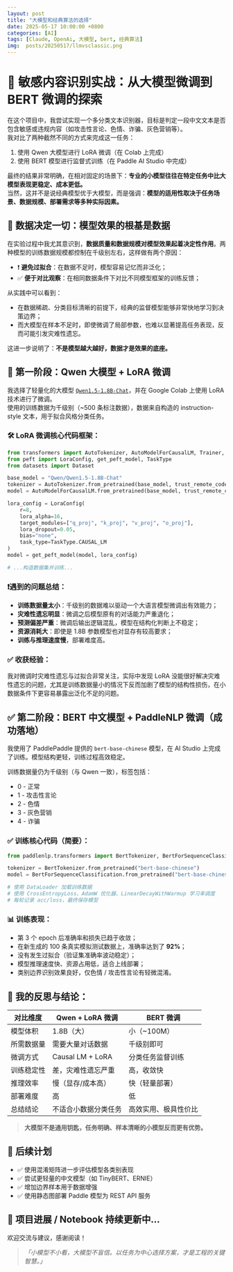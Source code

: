 ```yaml
---
layout: post
title: "大模型和经典算法的选择"
date: 2025-05-17 10:00:00 +0800
categories: [AI]
tags: [Claude, OpenAi, 大模型, bert, 经典算法]
img:  posts/20250517/llmvsclassic.png
---
```



# 📘 敏感内容识别实战：从大模型微调到 BERT 微调的探索

在这个项目中，我尝试实现一个多分类文本识别器，目标是判定一段中文文本是否包含敏感或违规内容（如攻击性言论、色情、诈骗、灰色营销等）。  
我对比了两种截然不同的方式来完成这一任务：

1. 使用 Qwen 大模型进行 LoRA 微调（在 Colab 上完成）  
2. 使用 BERT 模型进行监督式训练（在 Paddle AI Studio 中完成）

最终的结果非常明确，在相对固定的场景下：**专业的小模型往往在特定任务中比大模型表现更稳定、成本更低。**  
当然，这并不是说经典模型优于大模型，而是强调：**模型的适用性取决于任务场景、数据规模、部署需求等多种实际因素。**


## 🎯 数据决定一切：模型效果的根基是数据

在实验过程中我尤其意识到，**数据质量和数据规模对模型效果起着决定性作用**。两种模型的训练数据规模都控制在千级别左右，这样做有两个原因：

- ❗ **避免过拟合**：在数据不足时，模型容易记忆而非泛化；
- ✅ **便于对比观察**：在相同数据条件下对比不同模型框架的训练反馈；

从实践中可以看到：

- 在数据稀疏、分类目标清晰的前提下，经典的监督模型能够非常快地学习到决策边界；
- 而大模型在样本不足时，即使微调了局部参数，也难以显著提高任务表现，反而可能引发灾难性遗忘。

这进一步说明了：**不是模型越大越好，数据才是效果的底座。**



## 🧠 第一阶段：Qwen 大模型 + LoRA 微调

我选择了轻量化的大模型 [`Qwen1.5-1.8B-Chat`](https://huggingface.co/Qwen/Qwen1.5-1.8B-Chat)，并在 Google Colab 上使用 LoRA 技术进行了微调。  
使用的训练数据为千级别（~500 条标注数据），数据来自构造的 instruction-style 文本，用于拟合风格分类任务。

### 🛠️ LoRA 微调核心代码框架：

```python
from transformers import AutoTokenizer, AutoModelForCausalLM, Trainer, TrainingArguments
from peft import LoraConfig, get_peft_model, TaskType
from datasets import Dataset

base_model = "Qwen/Qwen1.5-1.8B-Chat"
tokenizer = AutoTokenizer.from_pretrained(base_model, trust_remote_code=True)
model = AutoModelForCausalLM.from_pretrained(base_model, trust_remote_code=True, device_map="auto", torch_dtype=torch.float16)

lora_config = LoraConfig(
    r=8,
    lora_alpha=16,
    target_modules=["q_proj", "k_proj", "v_proj", "o_proj"],
    lora_dropout=0.05,
    bias="none",
    task_type=TaskType.CAUSAL_LM
)
model = get_peft_model(model, lora_config)

# ...构造数据集并训练...
```

### ❗遇到的问题总结：

- **训练数据量太小**：千级别的数据难以驱动一个大语言模型微调出有效能力；
- **灾难性遗忘明显**：微调之后模型原有的对话能力严重退化；
- **预测偏差严重**：微调后输出逻辑混乱，模型在结构化判断上不稳定；
- **资源消耗大**：即使是 1.8B 参数模型也对显存有较高要求；
- **训练与推理速度慢**，部署难度高。

### ✅ 收获经验：

我对微调时灾难性遗忘与过拟合非常关注，实际中发现 LoRA 没能很好解决灾难性遗忘的问题，尤其是训练数据量小的情况下反而加剧了模型的结构性损伤，在小数据条件下更容易暴露出泛化不足的问题。



## ✅ 第二阶段：BERT 中文模型 + PaddleNLP 微调（成功落地）

我使用了 PaddlePaddle 提供的 `bert-base-chinese` 模型，在 AI Studio 上完成了训练。模型结构更轻，训练过程高效稳定。

训练数据量仍为千级别（与 Qwen 一致），标签包括：

- 0 - 正常
- 1 - 攻击性言论
- 2 - 色情
- 3 - 灰色营销
- 4 - 诈骗

### ✅ 训练核心代码（简要）：

```python
from paddlenlp.transformers import BertTokenizer, BertForSequenceClassification

tokenizer = BertTokenizer.from_pretrained("bert-base-chinese")
model = BertForSequenceClassification.from_pretrained("bert-base-chinese", num_classes=5)

# 使用 DataLoader 加载训练数据
# 使用 CrossEntropyLoss、AdamW 优化器、LinearDecayWithWarmup 学习率调度
# 每轮记录 acc/loss，最终保存模型
```

### 📊 训练表现：

- 第 3 个 epoch 后准确率和损失已趋于收敛；
- 在新生成的 100 条真实模拟测试数据上，准确率达到了 **92%**；
- 没有发生过拟合（验证集准确率波动稳定）；
- 模型推理速度快、资源占用低，适合上线部署；
- 类别边界识别效果良好，仅色情 / 攻击性言论有轻微混淆。



## 🧠 我的反思与结论：

| 对比维度 | Qwen + LoRA 微调 | BERT 微调 |
|----------|------------------|------------|
| 模型体积 | 1.8B（大）        | 小（~100M） |
| 所需数据量 | 需要大量对话数据 | 千级别即可 |
| 微调方式 | Causal LM + LoRA | 分类任务监督训练 |
| 训练稳定性 | 差，灾难性遗忘严重 | 高，收敛快 |
| 推理效率 | 慢（显存/成本高） | 快（轻量部署） |
| 部署难度 | 高                | 低 |
| 总结结论 | 不适合小数据分类任务 | 高效实用、极具性价比 |

> **大模型不是通用钥匙，任务明确、样本清晰的小模型反而更有优势。**



## 🔭 后续计划

- ✅ 使用混淆矩阵进一步评估模型各类别表现  
- ✅ 尝试更轻量的中文模型（如 TinyBERT、ERNIE）  
- ✅ 增加边界样本用于数据增强  
- ✅ 使用静态图部署 Paddle 模型为 REST API 服务  



## 🔗 项目进展 / Notebook 持续更新中…

欢迎交流与建议，感谢阅读！

> _「小模型不小看，大模型不盲信。以任务为中心选择方案，才是工程的关键智慧。」_
